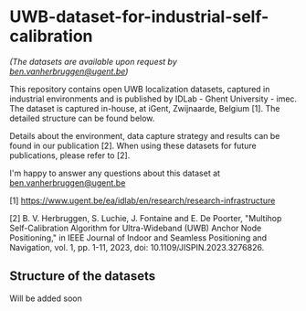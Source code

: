 # UWB-dataset-for-industrial-self-calibration

_(The datasets are available upon request by ben.vanherbruggen@ugent.be)_

This repository contains open UWB localization datasets, captured in industrial environments and is published by IDLab - Ghent University - imec. The dataset is captured in-house, at iGent, Zwijnaarde, Belgium [1]. The detailed structure can be found below.

Details about the environment, data capture strategy and results can be found in our publication [2]. When using these datasets for future publications, please refer to [2].

I'm happy to answer any questions about this dataset at ben.vanherbruggen@ugent.be

[1] https://www.ugent.be/ea/idlab/en/research/research-infrastructure

[2] B. V. Herbruggen, S. Luchie, J. Fontaine and E. De Poorter, "Multihop Self-Calibration Algorithm for Ultra-Wideband (UWB) Anchor Node Positioning," in IEEE Journal of Indoor and Seamless Positioning and Navigation, vol. 1, pp. 1-11, 2023, doi: 10.1109/JISPIN.2023.3276826.


## Structure of the datasets

Will be added soon
